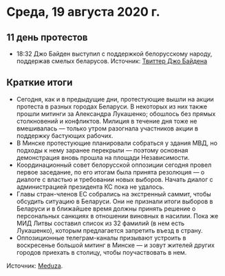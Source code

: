 # Среда, 19 августа 2020 г.
## 11 день протестов

- 18:32 Джо Байден выступил с поддержкой белорусскому народу, поддержав смелых беларусов. Источник: [Твиттер Джо Байдена](https://twitter.com/JoeBiden/status/1296107655723921415)


## Краткие итоги

- Сегодня, как и в предыдущие дни, протестующие вышли на акции протеста в разных городах Беларуси. В некоторых из них также прошли митинги за Александра Лукашенко; обошлось без прямых столкновений и конфликтов. Милиция в течение дня тоже не вмешивалась — только утром разогнала участников акции в поддержку бастующих рабочих.
- В Минске протестующие планировали собраться у здания МВД, но подходы к нему заранее перекрыли — поэтому основная демонстрация вновь прошла на площади Независимости.
- Координационный совет белорусской оппозиции сегодня провел первое заседание, по его итогам была принята резолюция — о диалоге с властью и требовании новых выборов. Начать диалог с администрацией президента КС пока не удалось.
- Главы стран-членов ЕС собрались на экстренный саммит, чтобы обсудить ситуацию в Беларуси. Они не признали итоги выборов в Беларуси и в ближайшее время должны принять решение о персональных санкциях в отношении виновных в насилии. Пока же МИД Литвы составил список из 32 фамилий (в нем есть Лукашенко), которым предлагается запретить въезд в страну.
- Оппозиционные телеграм-каналы призывают устроить в воскресенье большой митинг в Минске — и зовут жителей других городов приехать в столицу, чтобы поучаствовать в нем.

Источник: [Meduza](https://t.me/meduzalive/31712).
